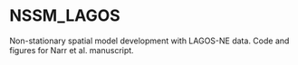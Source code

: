 # NSSM_LAGOS

Non-stationary spatial model development with LAGOS-NE data. Code and figures for Narr et al. manuscript.
